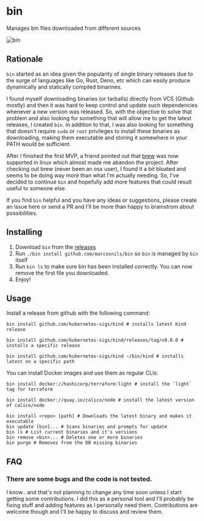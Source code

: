 # bin
Manages bin files downloaded from different sources

![bin](https://user-images.githubusercontent.com/1578458/87901619-ee629a80-ca2d-11ea-8609-8a8eb39801d2.gif)


## Rationale

`bin` started as an idea given the popularity of single binary releases due to the surge of  languages like 
Go, Rust, Deno, etc which can easily produce dynamically and statically compiled binarines. 

I found myself downloading binaries (or tarballs) directly from VCS (Github mostly) and then it was hard
to keep control and update such dependencies whenever a new version was released. So, with the objective 
to solve that problem and also looking for something that will allow me to get the latest releases, I created `bin`.
In addition to that, I was also looking for something that doesn't require `sudo` or `root` privileges to install 
these binaries as downloading, making them executable and storing it somewhere in your PATH would be sufficient.

After I finished the first MVP, a friend pointed out that [brew](https://brew.sh) was now supported in linux which almost 
made me abandon the project. After checking out brew (never been an osx user), I found it a bit bloated and seems
to be doing way more than what I'm actually needing. So, I've decided to continue `bin` and hopefully add more features
that could result useful to someone else. 

If you find `bin` helpful and you have any ideas or suggestions, please create an issue here or send a PR and I'll 
be more than happy to brainstrom about possibilities. 

## Installing

1. Download `bin` from the [releases](https://github.com/marcosnils/bin/releases)
2. Run `./bin install github.com/marcosnils/bin` so `bin` is managed by `bin` itself
3. Run `bin ls` to make sure bin has been installed correctly. You can now remove the first file you downloaded.
4. Enjoy!


## Usage

Install a release from github with the following command:

```
bin install github.com/kubernetes-sigs/kind # installs latest Kind release

bin install github.com/kubernetes-sigs/kind/releases/tag/v0.8.0 # installs a specific release

bin install github.com/kubernetes-sigs/kind ~/bin/kind # installs latest on a specific path 
```

You can install Docker images and use them as regular CLIs:

```
bin install docker://hashicorp/terraform:light # install the `light` tag for terraform

bin install docker://quay.io/calico/node # install the latest version of calico/node
```

```
bin install <repo> [path] # Downloads the latest binary and makes it executable 
bin update [bin]... # Scans binaries and prompts for update
bin ls # List current binaries and it's versions
bin remove <bin>... # Deletes one or more binaries
bin purge # Removes from the DB missing binaries
```

## FAQ

### There are some bugs and the code is not tested. 

I know.. and that's not planning to change any time soon unless I start getting some contributions. I did this as a personal tool and I'll probably be fixing stuff and adding features as I personally need them. Contributions are welcome though and I'll be happy to discuss and review them. 




